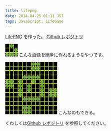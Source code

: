 ```yaml
---
title: lifepng
date: 2014-04-25 01:11 JST
tags: JavaScript, LifeGame
---
```


[LifePNG](/lifepng/) を作った。
[Github レポジトリ](https://github.com/nna774/lifepng)

![グライダー](/img/glider.png)
こんな画像を簡単に作れるようなやつです。

![時計2 - Gif Animation](/img/life/clock2.gif) 
こんなのもできる。

くわしくは[Github レポジトリ](https://github.com/nna774/lifepng) を参照してください。
